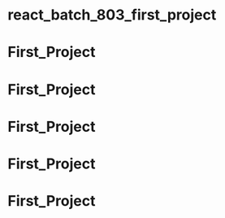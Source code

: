 # react_batch_803_first_project
# First_Project
# First_Project
# First_Project
# First_Project
# First_Project
